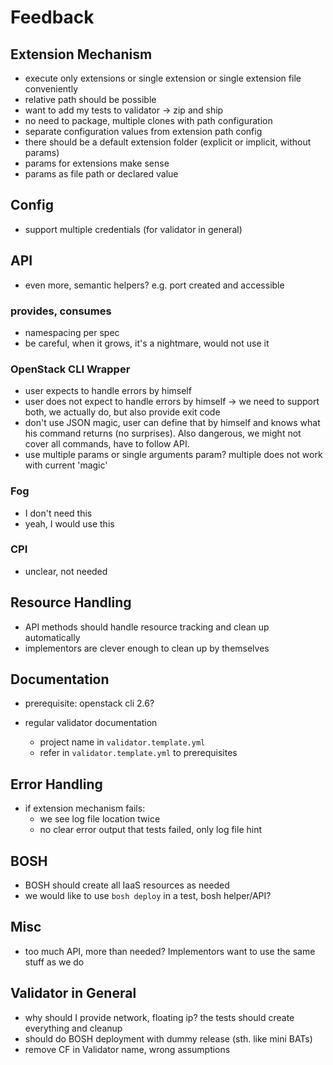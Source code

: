 # Feedback

## Extension Mechanism

- execute only extensions or single extension or single extension file conveniently
- relative path should be possible
- want to add my tests to validator -> zip and ship
- no need to package, multiple clones with path configuration
- separate configuration values from extension path config
- there should be a default extension folder (explicit or implicit, without params)
- params for extensions make sense
- params as file path or declared value

## Config

- support multiple credentials (for validator in general)

## API

- even more, semantic helpers? e.g. port created and accessible

### provides, consumes

- namespacing per spec
- be careful, when it grows, it's a nightmare, would not use it

### OpenStack CLI Wrapper
- user expects to handle errors by himself
- user does not expect to handle errors by himself -> we need to support both, we actually do, but also provide exit code
- don't use JSON magic, user can define that by himself and knows what his command returns (no surprises).
  Also dangerous, we might not cover all commands, have to follow API.
- use multiple params or single arguments param? multiple does not work with current 'magic'

### Fog

- I don't need this
- yeah, I would use this

### CPI

- unclear, not needed

## Resource Handling

- API methods should handle resource tracking and clean up automatically
- implementors are clever enough to clean up by themselves

## Documentation

- prerequisite: openstack cli 2.6?

- regular validator documentation
  - project name in `validator.template.yml`
  - refer in `validator.template.yml` to prerequisites

## Error Handling

- if extension mechanism fails:
    - we see log file location twice
    - no clear error output that tests failed, only log file hint

## BOSH

- BOSH should create all IaaS resources as needed
- we would like to use `bosh deploy` in a test, bosh helper/API?

## Misc

- too much API, more than needed? Implementors want to use the same stuff as we do

## Validator in General

- why should I provide network, floating ip? the tests should create everything and cleanup
- should do BOSH deployment with dummy release (sth. like mini BATs)
- remove CF in Validator name, wrong assumptions